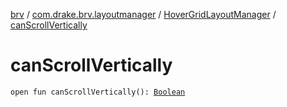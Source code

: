 [brv](../../index.md) / [com.drake.brv.layoutmanager](../index.md) / [HoverGridLayoutManager](index.md) / [canScrollVertically](./can-scroll-vertically.md)

# canScrollVertically

`open fun canScrollVertically(): `[`Boolean`](https://kotlinlang.org/api/latest/jvm/stdlib/kotlin/-boolean/index.html)